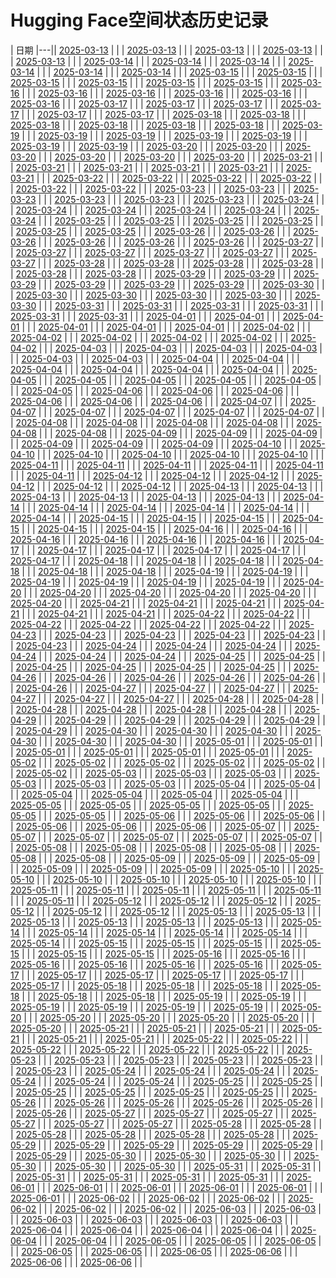 # Hugging Face空间状态历史记录

| 日期 
|---|| [2025-03-13](https://github.com/huameiwei-vc/Spaces-Keeper/commits/7bc56385deaededbdb2252cfc88d229d8057767f/docs/index.html) |  |
| [2025-03-13](https://github.com/huameiwei-vc/Spaces-Keeper/commits/1a888866872a5a2fa61baa8ae5a158c9862ac4c0/docs/index.html) |  |
| [2025-03-13](https://github.com/huameiwei-vc/Spaces-Keeper/commits/c8225bd5030ebd815622c68ec9c02b0d6037ff53/docs/index.html) |  |
| [2025-03-13](https://github.com/huameiwei-vc/Spaces-Keeper/commits/66dc421a7f4266b42cdc8be66e4d0d34bbd2f4f9/docs/index.html) |  |
| [2025-03-13](https://github.com/huameiwei-vc/Spaces-Keeper/commits/213174b6d9a8d0f92e1d153713dffe51d2ebc62e/docs/index.html) |  |
| [2025-03-14](https://github.com/huameiwei-vc/Spaces-Keeper/commits/318361cf7c695cc0522b5b8b9ed5943ab591682e/docs/index.html) |  |
| [2025-03-14](https://github.com/huameiwei-vc/Spaces-Keeper/commits/9c786236b6e385c1b89039dbd647240808af1db2/docs/index.html) |  |
| [2025-03-14](https://github.com/huameiwei-vc/Spaces-Keeper/commits/85296ef0ac91cd9424e71b526c2e356932e3d2e9/docs/index.html) |  |
| [2025-03-14](https://github.com/huameiwei-vc/Spaces-Keeper/commits/329e3def6ffb135fd5ec27864f3a841f0c8dac46/docs/index.html) |  |
| [2025-03-14](https://github.com/huameiwei-vc/Spaces-Keeper/commits/41b6c5d1e0558ac10770a24239d4d0d761226d1e/docs/index.html) |  |
| [2025-03-14](https://github.com/huameiwei-vc/Spaces-Keeper/commits/5a02bb3e85b1577a1dce6bddf293e9d65eb75679/docs/index.html) |  |
| [2025-03-15](https://github.com/huameiwei-vc/Spaces-Keeper/commits/16e613516138151fa49acb25ac2b02887177993f/docs/index.html) |  |
| [2025-03-15](https://github.com/huameiwei-vc/Spaces-Keeper/commits/4f6fff4b5dd1d98a092d16404d2ab9adfa72b4d6/docs/index.html) |  |
| [2025-03-15](https://github.com/huameiwei-vc/Spaces-Keeper/commits/7c23e21e93f53f7031e8e4e5d761a4843a8d2521/docs/index.html) |  |
| [2025-03-15](https://github.com/huameiwei-vc/Spaces-Keeper/commits/ed0330c433be28168f8eb96f5d95bb42dcd9f2d9/docs/index.html) |  |
| [2025-03-15](https://github.com/huameiwei-vc/Spaces-Keeper/commits/fade9da336d00dd922e3806f5ea592b96e533108/docs/index.html) |  |
| [2025-03-15](https://github.com/huameiwei-vc/Spaces-Keeper/commits/4535088ad14b5253625ebe4eb1646b2eba33e1bf/docs/index.html) |  |
| [2025-03-16](https://github.com/huameiwei-vc/Spaces-Keeper/commits/278727ded3d998293d79242ac6a51ac23ac8dec8/docs/index.html) |  |
| [2025-03-16](https://github.com/huameiwei-vc/Spaces-Keeper/commits/a61fe651398f361827b42639639c9137db50cb20/docs/index.html) |  |
| [2025-03-16](https://github.com/huameiwei-vc/Spaces-Keeper/commits/b8b26e416ae43cb4ef1b0e08c2b76e942a4ab476/docs/index.html) |  |
| [2025-03-16](https://github.com/huameiwei-vc/Spaces-Keeper/commits/2e7da9fd44d82e9375248206e387f47f38d0decf/docs/index.html) |  |
| [2025-03-16](https://github.com/huameiwei-vc/Spaces-Keeper/commits/630d1b99443bb4b95e1b2faebc031569f4317f35/docs/index.html) |  |
| [2025-03-16](https://github.com/huameiwei-vc/Spaces-Keeper/commits/4c4c179e82be07cd8b40b30b5a7a6e268cd7b7b7/docs/index.html) |  |
| [2025-03-17](https://github.com/huameiwei-vc/Spaces-Keeper/commits/06aa5c9f57053de838f25c40be5b484fedc3fd21/docs/index.html) |  |
| [2025-03-17](https://github.com/huameiwei-vc/Spaces-Keeper/commits/32dd19e39f77f2dfbc6c0933b9fb77c03202c73a/docs/index.html) |  |
| [2025-03-17](https://github.com/huameiwei-vc/Spaces-Keeper/commits/47ce2fd857ae7c11dec10f068cec78448814efab/docs/index.html) |  |
| [2025-03-17](https://github.com/huameiwei-vc/Spaces-Keeper/commits/d8a589838899bdc0635b04214c4b3a926527930a/docs/index.html) |  |
| [2025-03-17](https://github.com/huameiwei-vc/Spaces-Keeper/commits/3f8dc3bdd0e02bf6af13ff860d4c5f682154e4e2/docs/index.html) |  |
| [2025-03-17](https://github.com/huameiwei-vc/Spaces-Keeper/commits/9d92715d69af918bc57df44bc6ed4212f9a2534e/docs/index.html) |  |
| [2025-03-18](https://github.com/huameiwei-vc/Spaces-Keeper/commits/590efb1d65b7af965af06a735729a3d646956e00/docs/index.html) |  |
| [2025-03-18](https://github.com/huameiwei-vc/Spaces-Keeper/commits/8332b0de22735ff0dfe34aebd3134dd307cd37b1/docs/index.html) |  |
| [2025-03-18](https://github.com/huameiwei-vc/Spaces-Keeper/commits/1cde680482ae87ac1a879731ed440a7901d69a8a/docs/index.html) |  |
| [2025-03-18](https://github.com/huameiwei-vc/Spaces-Keeper/commits/9bacb32f1f4020362a6bea68e7380d83751f4774/docs/index.html) |  |
| [2025-03-18](https://github.com/huameiwei-vc/Spaces-Keeper/commits/664398cd518ca5d6203a1a4a127ec36e2bf77f87/docs/index.html) |  |
| [2025-03-18](https://github.com/huameiwei-vc/Spaces-Keeper/commits/0a13c521b624c9d649204492397f67673290dfb0/docs/index.html) |  |
| [2025-03-19](https://github.com/huameiwei-vc/Spaces-Keeper/commits/2587c1507c66f3d0ddecef351ee161e5fcab03b9/docs/index.html) |  |
| [2025-03-19](https://github.com/huameiwei-vc/Spaces-Keeper/commits/ef5df0d211634830bd34cfe2c7d11f81e54fe1d0/docs/index.html) |  |
| [2025-03-19](https://github.com/huameiwei-vc/Spaces-Keeper/commits/246a0a6782322fbe7e6f8c2f310f8cf49596bc0a/docs/index.html) |  |
| [2025-03-19](https://github.com/huameiwei-vc/Spaces-Keeper/commits/2fd888632d7748ba0c7516528b95068a7432d819/docs/index.html) |  |
| [2025-03-19](https://github.com/huameiwei-vc/Spaces-Keeper/commits/78e164f468577452c9a4b96392ee0eca7402abb8/docs/index.html) |  |
| [2025-03-19](https://github.com/huameiwei-vc/Spaces-Keeper/commits/f07ea2f1fdc80eaf63622bc089f59c0132735436/docs/index.html) |  |
| [2025-03-19](https://github.com/huameiwei-vc/Spaces-Keeper/commits/294b4b3c6dadbc37619ade954c199ddec4c52f01/docs/index.html) |  |
| [2025-03-20](https://github.com/huameiwei-vc/Spaces-Keeper/commits/5f08ecc8c3042b74e1a7d66c2c44a743a06777d5/docs/index.html) |  |
| [2025-03-20](https://github.com/huameiwei-vc/Spaces-Keeper/commits/463f0d050516a8f07dd476a19198bc6344870142/docs/index.html) |  |
| [2025-03-20](https://github.com/huameiwei-vc/Spaces-Keeper/commits/e49728ec9b579b2fd1b68ad216e20b0c05ea9585/docs/index.html) |  |
| [2025-03-20](https://github.com/huameiwei-vc/Spaces-Keeper/commits/7f81296a28f19e1fe1d7df1121c2fa5c0b788052/docs/index.html) |  |
| [2025-03-20](https://github.com/huameiwei-vc/Spaces-Keeper/commits/be9bbb19ada064bb28e8632f39a99b3f906fa627/docs/index.html) |  |
| [2025-03-20](https://github.com/huameiwei-vc/Spaces-Keeper/commits/8a1a11c6f5fb51c0fbc6fce9c43a1be775debe0a/docs/index.html) |  |
| [2025-03-21](https://github.com/huameiwei-vc/Spaces-Keeper/commits/1285c6f447e75bc1eb0039a67f2f475a40b6a82a/docs/index.html) |  |
| [2025-03-21](https://github.com/huameiwei-vc/Spaces-Keeper/commits/ec99a3b96f430aac0f7c03aa05af12335b73731f/docs/index.html) |  |
| [2025-03-21](https://github.com/huameiwei-vc/Spaces-Keeper/commits/09f39d5c7f4daf7b11f9b86e5839ba0dd4b20503/docs/index.html) |  |
| [2025-03-21](https://github.com/huameiwei-vc/Spaces-Keeper/commits/84bca5acfa6e8c8c8a43df59155c1d942fc52c5f/docs/index.html) |  |
| [2025-03-21](https://github.com/huameiwei-vc/Spaces-Keeper/commits/6d9613137f8e9438528f389e2a3ba1de693da113/docs/index.html) |  |
| [2025-03-21](https://github.com/huameiwei-vc/Spaces-Keeper/commits/878b1d595379da6539d773bd0b6a44da4826d5ed/docs/index.html) |  |
| [2025-03-22](https://github.com/huameiwei-vc/Spaces-Keeper/commits/a934d28e4b4f68079ae60eb6e93fcb172580b3c1/docs/index.html) |  |
| [2025-03-22](https://github.com/huameiwei-vc/Spaces-Keeper/commits/9104fe54020542f9e297fba7a4ae930981e82eea/docs/index.html) |  |
| [2025-03-22](https://github.com/huameiwei-vc/Spaces-Keeper/commits/ee4d129af902b33510116b6d50315765ebf3f9d6/docs/index.html) |  |
| [2025-03-22](https://github.com/huameiwei-vc/Spaces-Keeper/commits/77069204a748f25b9ad4400431cf2ac08ecb5575/docs/index.html) |  |
| [2025-03-22](https://github.com/huameiwei-vc/Spaces-Keeper/commits/8a8ee671ee55ed1dbb8dac2f9968c80fa0defe31/docs/index.html) |  |
| [2025-03-22](https://github.com/huameiwei-vc/Spaces-Keeper/commits/39a6a23d374dea6121aad3e28590a753c16f4302/docs/index.html) |  |
| [2025-03-23](https://github.com/huameiwei-vc/Spaces-Keeper/commits/ef352aaad2b8851c7e04f2d3086656f6c20e4241/docs/index.html) |  |
| [2025-03-23](https://github.com/huameiwei-vc/Spaces-Keeper/commits/52249fe58f14330edadf4fa784373587ba5db374/docs/index.html) |  |
| [2025-03-23](https://github.com/huameiwei-vc/Spaces-Keeper/commits/c42dfec13d6f1d82c45c827d4fe4428d69dfeb07/docs/index.html) |  |
| [2025-03-23](https://github.com/huameiwei-vc/Spaces-Keeper/commits/3c48aacbfeaa3d775249e9a15d0a7155bd5c4c9c/docs/index.html) |  |
| [2025-03-23](https://github.com/huameiwei-vc/Spaces-Keeper/commits/ce4b311f5e079d07978dc966a2ff2291845745bb/docs/index.html) |  |
| [2025-03-23](https://github.com/huameiwei-vc/Spaces-Keeper/commits/cf7dd1d646ec070f1fe75d7e8159d367f459af90/docs/index.html) |  |
| [2025-03-24](https://github.com/huameiwei-vc/Spaces-Keeper/commits/6c67cf5935474b6855c9aaff8028e346aed66642/docs/index.html) |  |
| [2025-03-24](https://github.com/huameiwei-vc/Spaces-Keeper/commits/f08c454401a597322fd8afd8f00115b11a9af3ce/docs/index.html) |  |
| [2025-03-24](https://github.com/huameiwei-vc/Spaces-Keeper/commits/bde827519c12f8be9caf94007aec63bb988a5c17/docs/index.html) |  |
| [2025-03-24](https://github.com/huameiwei-vc/Spaces-Keeper/commits/31fd2a6f2ea39b3b0fe936b1cb53338e80807788/docs/index.html) |  |
| [2025-03-24](https://github.com/huameiwei-vc/Spaces-Keeper/commits/0c0e8cf1f113b393b3ebcebded9e4881742cbdde/docs/index.html) |  |
| [2025-03-24](https://github.com/huameiwei-vc/Spaces-Keeper/commits/e693ea535512ed8fcee21385358cb967f6145b4a/docs/index.html) |  |
| [2025-03-25](https://github.com/huameiwei-vc/Spaces-Keeper/commits/d8929284e01f0793622f34f79e84ac2accefe162/docs/index.html) |  |
| [2025-03-25](https://github.com/huameiwei-vc/Spaces-Keeper/commits/78380974de5d6caf3ee50402ad4a852eeaa19b87/docs/index.html) |  |
| [2025-03-25](https://github.com/huameiwei-vc/Spaces-Keeper/commits/618659ab6d9ae4049fd4781c571d057c71d9be1f/docs/index.html) |  |
| [2025-03-25](https://github.com/huameiwei-vc/Spaces-Keeper/commits/75afbdb846dc470d4dcba969d7dc080be7041d8a/docs/index.html) |  |
| [2025-03-25](https://github.com/huameiwei-vc/Spaces-Keeper/commits/c7276933446040f1fd7c684b6e59482a897a0664/docs/index.html) |  |
| [2025-03-25](https://github.com/huameiwei-vc/Spaces-Keeper/commits/10e63c55976d0676d135580518085078459df064/docs/index.html) |  |
| [2025-03-26](https://github.com/huameiwei-vc/Spaces-Keeper/commits/7ab69b42777481d3a17ff432a6aa6842e2a22cd8/docs/index.html) |  |
| [2025-03-26](https://github.com/huameiwei-vc/Spaces-Keeper/commits/25c65754441393512db6dbcf8b20edae80dbf428/docs/index.html) |  |
| [2025-03-26](https://github.com/huameiwei-vc/Spaces-Keeper/commits/205dff47c3fac715a9142a381bbe9ef7fbee8024/docs/index.html) |  |
| [2025-03-26](https://github.com/huameiwei-vc/Spaces-Keeper/commits/6b8e246bf164e5c711f19105eb41580e894fcbef/docs/index.html) |  |
| [2025-03-26](https://github.com/huameiwei-vc/Spaces-Keeper/commits/af39bcd4d848aa6bcb25db1418ed1e990d6ed96e/docs/index.html) |  |
| [2025-03-26](https://github.com/huameiwei-vc/Spaces-Keeper/commits/4a97cd95d65069491a1e3eaee4bb7247e5ae9609/docs/index.html) |  |
| [2025-03-27](https://github.com/huameiwei-vc/Spaces-Keeper/commits/58439d1cc20dbebb07f036b9d067b6871afff9d3/docs/index.html) |  |
| [2025-03-27](https://github.com/huameiwei-vc/Spaces-Keeper/commits/ef1255dfa7090db3d8a936227fe68b543ec66000/docs/index.html) |  |
| [2025-03-27](https://github.com/huameiwei-vc/Spaces-Keeper/commits/0dda18693ec91fb3379731c8b01be5dc7bd9d65b/docs/index.html) |  |
| [2025-03-27](https://github.com/huameiwei-vc/Spaces-Keeper/commits/312d52aefbf7c6e0be4e0e4a5f1717eddfd5c1bc/docs/index.html) |  |
| [2025-03-27](https://github.com/huameiwei-vc/Spaces-Keeper/commits/0bd21d7831c832d0bd00dcd821cd2321695c0e56/docs/index.html) |  |
| [2025-03-27](https://github.com/huameiwei-vc/Spaces-Keeper/commits/90815a9227d78602886ca1ebdfc9b16c271dcb59/docs/index.html) |  |
| [2025-03-28](https://github.com/huameiwei-vc/Spaces-Keeper/commits/0c588223d11337948b63de54017b575977eb3081/docs/index.html) |  |
| [2025-03-28](https://github.com/huameiwei-vc/Spaces-Keeper/commits/92b5bf9acf538ee8f41d42c6e882e91a17fb3e10/docs/index.html) |  |
| [2025-03-28](https://github.com/huameiwei-vc/Spaces-Keeper/commits/10aaf71acd35c77a78551874738358e10db4c507/docs/index.html) |  |
| [2025-03-28](https://github.com/huameiwei-vc/Spaces-Keeper/commits/732ba1e614ec3971a8d29cf32c8003cbb784fe0b/docs/index.html) |  |
| [2025-03-28](https://github.com/huameiwei-vc/Spaces-Keeper/commits/b58698c934426d9b096d1c4af5b870c49b36f55d/docs/index.html) |  |
| [2025-03-28](https://github.com/huameiwei-vc/Spaces-Keeper/commits/a6604bb6cb5cea929a04c2b9a9a31e3c2ac990df/docs/index.html) |  |
| [2025-03-29](https://github.com/huameiwei-vc/Spaces-Keeper/commits/a328e154a41e6c1e065deb0f90f15d1c911314d9/docs/index.html) |  |
| [2025-03-29](https://github.com/huameiwei-vc/Spaces-Keeper/commits/bd573365c06a6fe46b5b9c905dafeae9ec68a189/docs/index.html) |  |
| [2025-03-29](https://github.com/huameiwei-vc/Spaces-Keeper/commits/551a8f65f8a663fead49b8dd6fdacff0cc241372/docs/index.html) |  |
| [2025-03-29](https://github.com/huameiwei-vc/Spaces-Keeper/commits/2e96e24d620608f090ccfd1a5d8286f50adc6245/docs/index.html) |  |
| [2025-03-29](https://github.com/huameiwei-vc/Spaces-Keeper/commits/10fc9b960733d789a1a026c994d4ad9fea749365/docs/index.html) |  |
| [2025-03-29](https://github.com/huameiwei-vc/Spaces-Keeper/commits/ffce143967731679279df44bef52888261472952/docs/index.html) |  |
| [2025-03-30](https://github.com/huameiwei-vc/Spaces-Keeper/commits/9838bed6fbb19293992436c95a07d5ad7412db34/docs/index.html) |  |
| [2025-03-30](https://github.com/huameiwei-vc/Spaces-Keeper/commits/84ae42fc1b903beb13e3acd470b2769a823ca580/docs/index.html) |  |
| [2025-03-30](https://github.com/huameiwei-vc/Spaces-Keeper/commits/dc91e2d149594ba8f41a9d9af87f7fe285c1dd3a/docs/index.html) |  |
| [2025-03-30](https://github.com/huameiwei-vc/Spaces-Keeper/commits/27dbdb84bd6e3cfc686c81e2c5ddb93d380a3584/docs/index.html) |  |
| [2025-03-30](https://github.com/huameiwei-vc/Spaces-Keeper/commits/eb5520a20d41257225d3aff4125377b03f5fd95b/docs/index.html) |  |
| [2025-03-30](https://github.com/huameiwei-vc/Spaces-Keeper/commits/02d621c07bd80b9b7a7c901880513b6199cc4911/docs/index.html) |  |
| [2025-03-31](https://github.com/huameiwei-vc/Spaces-Keeper/commits/f1dbaf8fd0d00e56bfebd50743ef11da5184d223/docs/index.html) |  |
| [2025-03-31](https://github.com/huameiwei-vc/Spaces-Keeper/commits/32b9815a1a06d8d7f74bcfa5a3a4cf1970fed519/docs/index.html) |  |
| [2025-03-31](https://github.com/huameiwei-vc/Spaces-Keeper/commits/85042225b0ed65a02cde02abb8abd217ab1bcd96/docs/index.html) |  |
| [2025-03-31](https://github.com/huameiwei-vc/Spaces-Keeper/commits/a9adffb7e5115a46dfcfdbd9d57d6c3dfd1641a3/docs/index.html) |  |
| [2025-03-31](https://github.com/huameiwei-vc/Spaces-Keeper/commits/a2921fe5c3d0d55a479048f1c7d664210336b586/docs/index.html) |  |
| [2025-03-31](https://github.com/huameiwei-vc/Spaces-Keeper/commits/35b8b6cc996af2e911d968f59f9a01df0039b7c5/docs/index.html) |  |
| [2025-04-01](https://github.com/huameiwei-vc/Spaces-Keeper/commits/1921634e49c7803a182e287257254b5a4fe7ca30/docs/index.html) |  |
| [2025-04-01](https://github.com/huameiwei-vc/Spaces-Keeper/commits/226be267bb1f57b6167b8bf0f8651d8ef45c2d51/docs/index.html) |  |
| [2025-04-01](https://github.com/huameiwei-vc/Spaces-Keeper/commits/e456c2667e7ece6ecb7c361458c20e5200d54ddb/docs/index.html) |  |
| [2025-04-01](https://github.com/huameiwei-vc/Spaces-Keeper/commits/7edac21fda3004b0103cfbc1f82c72983ae1258a/docs/index.html) |  |
| [2025-04-01](https://github.com/huameiwei-vc/Spaces-Keeper/commits/85c1c68677e9aa589e67afc96359da88ebc0e225/docs/index.html) |  |
| [2025-04-01](https://github.com/huameiwei-vc/Spaces-Keeper/commits/adb909a62b89e33fee622349b47eb5f0ab4221aa/docs/index.html) |  |
| [2025-04-02](https://github.com/huameiwei-vc/Spaces-Keeper/commits/bfaecde2da1aea409a172a0771b2eb40c2554e18/docs/index.html) |  |
| [2025-04-02](https://github.com/huameiwei-vc/Spaces-Keeper/commits/4469fbf203de22e7a5f702f8bc162f54121533b8/docs/index.html) |  |
| [2025-04-02](https://github.com/huameiwei-vc/Spaces-Keeper/commits/9e5bf74c1f8622bf425aa1e2868c505e9468e60c/docs/index.html) |  |
| [2025-04-02](https://github.com/huameiwei-vc/Spaces-Keeper/commits/13241811e370fcab08bb3d7c875e8ce7b07c1abf/docs/index.html) |  |
| [2025-04-02](https://github.com/huameiwei-vc/Spaces-Keeper/commits/76d383df8995230d95adbc588b546a02056c0b7e/docs/index.html) |  |
| [2025-04-02](https://github.com/huameiwei-vc/Spaces-Keeper/commits/c0ae762c36102b9229fd62666910e20efb744fd7/docs/index.html) |  |
| [2025-04-03](https://github.com/huameiwei-vc/Spaces-Keeper/commits/ce944d7f630d66205141264f25020158c221a21b/docs/index.html) |  |
| [2025-04-03](https://github.com/huameiwei-vc/Spaces-Keeper/commits/7a0b993a500f4bdff9241312959c9890094b9421/docs/index.html) |  |
| [2025-04-03](https://github.com/huameiwei-vc/Spaces-Keeper/commits/2ad949d58c2e41482c541fad16b41d8d5471b32e/docs/index.html) |  |
| [2025-04-03](https://github.com/huameiwei-vc/Spaces-Keeper/commits/a8d5f93536fcb5a0cb16078667bf77bee4016c9a/docs/index.html) |  |
| [2025-04-03](https://github.com/huameiwei-vc/Spaces-Keeper/commits/16d864aa5519e27db87b3f2741df032de483ee12/docs/index.html) |  |
| [2025-04-03](https://github.com/huameiwei-vc/Spaces-Keeper/commits/94b8bfe6935da12f38a611fae82ecbf3f03780a5/docs/index.html) |  |
| [2025-04-04](https://github.com/huameiwei-vc/Spaces-Keeper/commits/448a55d946f12de8d558e3f61d09634b2777b1bd/docs/index.html) |  |
| [2025-04-04](https://github.com/huameiwei-vc/Spaces-Keeper/commits/3d6b47a148b08eb3786bf0d043b0d0ac60351733/docs/index.html) |  |
| [2025-04-04](https://github.com/huameiwei-vc/Spaces-Keeper/commits/5b07823b11b6276090f7ccd38e58ef7ae7bb7d17/docs/index.html) |  |
| [2025-04-04](https://github.com/huameiwei-vc/Spaces-Keeper/commits/555331b91c915aa08a3c700db982f17e79c352bb/docs/index.html) |  |
| [2025-04-04](https://github.com/huameiwei-vc/Spaces-Keeper/commits/5e45dfcbf9f2a9b4a55be818d966d4f7c6e457e0/docs/index.html) |  |
| [2025-04-04](https://github.com/huameiwei-vc/Spaces-Keeper/commits/01ff1e8c1fc456ec58f2356ccda94926c3502f9c/docs/index.html) |  |
| [2025-04-05](https://github.com/huameiwei-vc/Spaces-Keeper/commits/db166432b416e2fbcf100dc37060215069210fb4/docs/index.html) |  |
| [2025-04-05](https://github.com/huameiwei-vc/Spaces-Keeper/commits/58c3a60add1827ca5b33f1fca0c27cc52eb10cdc/docs/index.html) |  |
| [2025-04-05](https://github.com/huameiwei-vc/Spaces-Keeper/commits/402df8443486796878a5d9a6bba9b36bb7fb5e3e/docs/index.html) |  |
| [2025-04-05](https://github.com/huameiwei-vc/Spaces-Keeper/commits/83f9b14af26526ee1f9224f20fae58eda9f61d71/docs/index.html) |  |
| [2025-04-05](https://github.com/huameiwei-vc/Spaces-Keeper/commits/aba4646b801a5e9b073ca4f23dcd3246f883997a/docs/index.html) |  |
| [2025-04-05](https://github.com/huameiwei-vc/Spaces-Keeper/commits/0cb691e6a86d25d71f2a93149063dfa6a501d997/docs/index.html) |  |
| [2025-04-06](https://github.com/huameiwei-vc/Spaces-Keeper/commits/35c617faa51a986dc0ff2f277fefaa45ac12b95e/docs/index.html) |  |
| [2025-04-06](https://github.com/huameiwei-vc/Spaces-Keeper/commits/22fe9adf95d80334e4fa4c46686a9f85d2a15fd1/docs/index.html) |  |
| [2025-04-06](https://github.com/huameiwei-vc/Spaces-Keeper/commits/d9e1d6703217b92c7c2ae5f341e82ddc19990aea/docs/index.html) |  |
| [2025-04-06](https://github.com/huameiwei-vc/Spaces-Keeper/commits/eadce67dbee599da71a3ad79d5b544f7dfbbf7f7/docs/index.html) |  |
| [2025-04-06](https://github.com/huameiwei-vc/Spaces-Keeper/commits/f96663e6e72c8694bbf88e798f1de5362a1a3050/docs/index.html) |  |
| [2025-04-06](https://github.com/huameiwei-vc/Spaces-Keeper/commits/8d170ee70a9fcf7c93495149f40bed3cf2b0b2ab/docs/index.html) |  |
| [2025-04-07](https://github.com/huameiwei-vc/Spaces-Keeper/commits/384ec77f18efba204eca5b7fb5b456db10e222ce/docs/index.html) |  |
| [2025-04-07](https://github.com/huameiwei-vc/Spaces-Keeper/commits/0bc73fd3818b86224533f862c177e8fcc5c0db4a/docs/index.html) |  |
| [2025-04-07](https://github.com/huameiwei-vc/Spaces-Keeper/commits/94fe8a5f9d71319fb3996a5dc754062d49ad4a24/docs/index.html) |  |
| [2025-04-07](https://github.com/huameiwei-vc/Spaces-Keeper/commits/18859a06433874c5907a20c4978eaa7811bf6033/docs/index.html) |  |
| [2025-04-07](https://github.com/huameiwei-vc/Spaces-Keeper/commits/122127f2f29575ff644e3571540353f5fc3bdbf5/docs/index.html) |  |
| [2025-04-07](https://github.com/huameiwei-vc/Spaces-Keeper/commits/4526fdb728085a7463495b863c7b9b5b5324facc/docs/index.html) |  |
| [2025-04-08](https://github.com/huameiwei-vc/Spaces-Keeper/commits/3b4a5103a211831d904fdbfaf0e2c77616eb6fea/docs/index.html) |  |
| [2025-04-08](https://github.com/huameiwei-vc/Spaces-Keeper/commits/6638d81f80443d0780712d6b7f4f33ac4d4593a1/docs/index.html) |  |
| [2025-04-08](https://github.com/huameiwei-vc/Spaces-Keeper/commits/6911646a207cf803f680a2344534268efb08d148/docs/index.html) |  |
| [2025-04-08](https://github.com/huameiwei-vc/Spaces-Keeper/commits/2dfb2f128eebc4c851b6c8b05a488fab52f36449/docs/index.html) |  |
| [2025-04-08](https://github.com/huameiwei-vc/Spaces-Keeper/commits/9255f86659eaef94dfb6ec7199cc6213879f3ae0/docs/index.html) |  |
| [2025-04-08](https://github.com/huameiwei-vc/Spaces-Keeper/commits/300551cc2727391daf73532697938e1a14efe71b/docs/index.html) |  |
| [2025-04-09](https://github.com/huameiwei-vc/Spaces-Keeper/commits/2680e9e30929f03d1eb58fdc31e1545b453062aa/docs/index.html) |  |
| [2025-04-09](https://github.com/huameiwei-vc/Spaces-Keeper/commits/f2c303b6d07c0f3ac243d2e0d6ba1086bdf33729/docs/index.html) |  |
| [2025-04-09](https://github.com/huameiwei-vc/Spaces-Keeper/commits/8885e6fb4a53cb4dd7e55b671a33b9d4f0a51330/docs/index.html) |  |
| [2025-04-09](https://github.com/huameiwei-vc/Spaces-Keeper/commits/2ab2cff4537652118fb55362098b147a64a8a94e/docs/index.html) |  |
| [2025-04-09](https://github.com/huameiwei-vc/Spaces-Keeper/commits/7f02fa5330c3a03e17f8e3e6406580d4ce37f965/docs/index.html) |  |
| [2025-04-09](https://github.com/huameiwei-vc/Spaces-Keeper/commits/9e0aa07e8086a1afd1a34d816952a8790efd3009/docs/index.html) |  |
| [2025-04-10](https://github.com/huameiwei-vc/Spaces-Keeper/commits/284b1ff28d2ab1c512c015b769c2d414351c3aff/docs/index.html) |  |
| [2025-04-10](https://github.com/huameiwei-vc/Spaces-Keeper/commits/2efb111bb9d11d68d31a8e1b2d7b38c8b5d4ca1f/docs/index.html) |  |
| [2025-04-10](https://github.com/huameiwei-vc/Spaces-Keeper/commits/cbbed48d19bb50e3dbfdc7e0ce525abcca2fc753/docs/index.html) |  |
| [2025-04-10](https://github.com/huameiwei-vc/Spaces-Keeper/commits/91f0f3d90c1552307eb9b8ed845d9ff3108382d2/docs/index.html) |  |
| [2025-04-10](https://github.com/huameiwei-vc/Spaces-Keeper/commits/4c0f6ad2649c9aeae6439eef242fedc5d7cad617/docs/index.html) |  |
| [2025-04-10](https://github.com/huameiwei-vc/Spaces-Keeper/commits/22479c8ebd388def1e20d25ea1445cce54e57862/docs/index.html) |  |
| [2025-04-11](https://github.com/huameiwei-vc/Spaces-Keeper/commits/d31a44c1b93a1236af062e8624ccd2d28b11e09a/docs/index.html) |  |
| [2025-04-11](https://github.com/huameiwei-vc/Spaces-Keeper/commits/a42889d4629bc3a60b3c9c2f3cb38bd38b534792/docs/index.html) |  |
| [2025-04-11](https://github.com/huameiwei-vc/Spaces-Keeper/commits/e177bdcdb3e031c2905021569b6931d8c95cee1f/docs/index.html) |  |
| [2025-04-11](https://github.com/huameiwei-vc/Spaces-Keeper/commits/bb4e504026464de4a3a2d5ef6eb3c6be121346cb/docs/index.html) |  |
| [2025-04-11](https://github.com/huameiwei-vc/Spaces-Keeper/commits/03665cb0840c9076dfb23a6fd6192410cfc547e4/docs/index.html) |  |
| [2025-04-11](https://github.com/huameiwei-vc/Spaces-Keeper/commits/b8cd83db61a5c9a5ce80bd51ac498045ae8e3f0a/docs/index.html) |  |
| [2025-04-12](https://github.com/huameiwei-vc/Spaces-Keeper/commits/77a22cfb25e34e843b2c5150c12f8c197a093b6c/docs/index.html) |  |
| [2025-04-12](https://github.com/huameiwei-vc/Spaces-Keeper/commits/61411ec903487457515c44b413549a67ce95c802/docs/index.html) |  |
| [2025-04-12](https://github.com/huameiwei-vc/Spaces-Keeper/commits/7c0bd2cb315608493fa884b1d88e6c2717ecfdc6/docs/index.html) |  |
| [2025-04-12](https://github.com/huameiwei-vc/Spaces-Keeper/commits/33bc3699151774ce66ccbb101bbb26384ef27f48/docs/index.html) |  |
| [2025-04-12](https://github.com/huameiwei-vc/Spaces-Keeper/commits/a44420cd2dbb5b18d48a6937b2f9fd7c01c4b8d7/docs/index.html) |  |
| [2025-04-12](https://github.com/huameiwei-vc/Spaces-Keeper/commits/f8eebef8fe15a6896ab3b41917014ebe71fb84e7/docs/index.html) |  |
| [2025-04-13](https://github.com/huameiwei-vc/Spaces-Keeper/commits/dfe4b7970ad6c28a8a3e00759f33fb8623e5dc13/docs/index.html) |  |
| [2025-04-13](https://github.com/huameiwei-vc/Spaces-Keeper/commits/daf78c58423c11ddc4dae6fb95eed4a9a41aaea2/docs/index.html) |  |
| [2025-04-13](https://github.com/huameiwei-vc/Spaces-Keeper/commits/660d9f6fdbdae6bf18f7bc02f75770699b18ec5a/docs/index.html) |  |
| [2025-04-13](https://github.com/huameiwei-vc/Spaces-Keeper/commits/ed2a79dc9b440ed06ab47a2ecdeb558053be4663/docs/index.html) |  |
| [2025-04-13](https://github.com/huameiwei-vc/Spaces-Keeper/commits/e0b08db4d369205ec1375cc37ac1fd69c550a481/docs/index.html) |  |
| [2025-04-13](https://github.com/huameiwei-vc/Spaces-Keeper/commits/2114c1e7d52d95b8cd03224cc9ecaab04e7644af/docs/index.html) |  |
| [2025-04-14](https://github.com/huameiwei-vc/Spaces-Keeper/commits/977f2e0c2e0f7b389714379799f0e899dc141da9/docs/index.html) |  |
| [2025-04-14](https://github.com/huameiwei-vc/Spaces-Keeper/commits/65058e0eb5ba9c86af92f622a11caac828042117/docs/index.html) |  |
| [2025-04-14](https://github.com/huameiwei-vc/Spaces-Keeper/commits/75e5adcd00325138673c7181734b93ccf49892a3/docs/index.html) |  |
| [2025-04-14](https://github.com/huameiwei-vc/Spaces-Keeper/commits/d1e9a5d7006f8b28331b93e4059edd6c0facb96a/docs/index.html) |  |
| [2025-04-14](https://github.com/huameiwei-vc/Spaces-Keeper/commits/0280346e5b58f59cf34df1c999950c5710410e85/docs/index.html) |  |
| [2025-04-14](https://github.com/huameiwei-vc/Spaces-Keeper/commits/682d9744386fb44cea6460af89436656d7d1f961/docs/index.html) |  |
| [2025-04-15](https://github.com/huameiwei-vc/Spaces-Keeper/commits/b024d1795ba404a8eebeb8f876d8586b946d283b/docs/index.html) |  |
| [2025-04-15](https://github.com/huameiwei-vc/Spaces-Keeper/commits/25af829988539f9b6ba971a77fb39ba47bf632f1/docs/index.html) |  |
| [2025-04-15](https://github.com/huameiwei-vc/Spaces-Keeper/commits/fea2c9e1bef7796f0e2289ea942d00f54d5a83d0/docs/index.html) |  |
| [2025-04-15](https://github.com/huameiwei-vc/Spaces-Keeper/commits/a855de608aa053a223c6cec57056149d96ca3209/docs/index.html) |  |
| [2025-04-15](https://github.com/huameiwei-vc/Spaces-Keeper/commits/15f5b8bcfccbc59a6f149ef6bfa15815bc6b4869/docs/index.html) |  |
| [2025-04-15](https://github.com/huameiwei-vc/Spaces-Keeper/commits/be88e1c3d3c8502e3deaee490771c63576428d8a/docs/index.html) |  |
| [2025-04-16](https://github.com/huameiwei-vc/Spaces-Keeper/commits/f1d12ac030371b291004d75a4f91d24cb676cea6/docs/index.html) |  |
| [2025-04-16](https://github.com/huameiwei-vc/Spaces-Keeper/commits/e642f432ba4bcd9be4614a47ebd9e80ccbc766e7/docs/index.html) |  |
| [2025-04-16](https://github.com/huameiwei-vc/Spaces-Keeper/commits/47eb83760f96277b45be93ae4c77cca664b4156e/docs/index.html) |  |
| [2025-04-16](https://github.com/huameiwei-vc/Spaces-Keeper/commits/68392f06f57a1e722c2189960ec9730bd74594a7/docs/index.html) |  |
| [2025-04-16](https://github.com/huameiwei-vc/Spaces-Keeper/commits/62f35f345aacacef0c1cf3fc9450494d38ebba3c/docs/index.html) |  |
| [2025-04-16](https://github.com/huameiwei-vc/Spaces-Keeper/commits/a6d61ef2eb2e151ee9bc9d8f85f3dbb84a21e60a/docs/index.html) |  |
| [2025-04-17](https://github.com/huameiwei-vc/Spaces-Keeper/commits/8ba800e0c93c26db07d54159aaed37a466ca12ea/docs/index.html) |  |
| [2025-04-17](https://github.com/huameiwei-vc/Spaces-Keeper/commits/195524cc8de1f87c1cc3991402cebbdb239e5f22/docs/index.html) |  |
| [2025-04-17](https://github.com/huameiwei-vc/Spaces-Keeper/commits/35ba50de443fb24a73eeaef8f8c048ff2b59b92a/docs/index.html) |  |
| [2025-04-17](https://github.com/huameiwei-vc/Spaces-Keeper/commits/9b7f1b0524e933ee40b8060d6fddc71f3bb23cfa/docs/index.html) |  |
| [2025-04-17](https://github.com/huameiwei-vc/Spaces-Keeper/commits/02cb44e2fb6d56ea9cc3e607fcb4d2b98de830be/docs/index.html) |  |
| [2025-04-17](https://github.com/huameiwei-vc/Spaces-Keeper/commits/546ceb82e3e5216d1e6ba7043c810dd43fe6429e/docs/index.html) |  |
| [2025-04-18](https://github.com/huameiwei-vc/Spaces-Keeper/commits/8c66b9b38748d2a956a416af6d1a31d005b18dae/docs/index.html) |  |
| [2025-04-18](https://github.com/huameiwei-vc/Spaces-Keeper/commits/ee39277581eed8672b2b3ad01f971f436462d40d/docs/index.html) |  |
| [2025-04-18](https://github.com/huameiwei-vc/Spaces-Keeper/commits/8db40b12464e5167b698aebe380f743a1ed75303/docs/index.html) |  |
| [2025-04-18](https://github.com/huameiwei-vc/Spaces-Keeper/commits/32ac74592591a24462683002b44f4a086c44856f/docs/index.html) |  |
| [2025-04-18](https://github.com/huameiwei-vc/Spaces-Keeper/commits/c8a9e8713afcdbacff7ae16ddc3d4ef414c549e9/docs/index.html) |  |
| [2025-04-18](https://github.com/huameiwei-vc/Spaces-Keeper/commits/ea603dca98b8a6ff802ca5271f72605c6303ff81/docs/index.html) |  |
| [2025-04-19](https://github.com/huameiwei-vc/Spaces-Keeper/commits/02d2753920b07e05a0b20bfad5bd83b0f5b6e5d4/docs/index.html) |  |
| [2025-04-19](https://github.com/huameiwei-vc/Spaces-Keeper/commits/d8cbfda4147bfddfada5c78fcb338e678acd5407/docs/index.html) |  |
| [2025-04-19](https://github.com/huameiwei-vc/Spaces-Keeper/commits/0792558263b666470a307d3529b930fc5356e00c/docs/index.html) |  |
| [2025-04-19](https://github.com/huameiwei-vc/Spaces-Keeper/commits/370aed3a73e5eecb80aef3f51621365bb8e85005/docs/index.html) |  |
| [2025-04-19](https://github.com/huameiwei-vc/Spaces-Keeper/commits/ab25e057f8d67736ea30accc1f814e455b85c88e/docs/index.html) |  |
| [2025-04-19](https://github.com/huameiwei-vc/Spaces-Keeper/commits/82b8228f5b0081fedfcd519b9e254ca646bac828/docs/index.html) |  |
| [2025-04-20](https://github.com/huameiwei-vc/Spaces-Keeper/commits/028768de796be2eab9f1657d62b8cb059c03c040/docs/index.html) |  |
| [2025-04-20](https://github.com/huameiwei-vc/Spaces-Keeper/commits/400fea45d73eeebfad399eaaf9b2557f59b21342/docs/index.html) |  |
| [2025-04-20](https://github.com/huameiwei-vc/Spaces-Keeper/commits/f5cc0f9430998d488c4316fa3ac609f9eed4021a/docs/index.html) |  |
| [2025-04-20](https://github.com/huameiwei-vc/Spaces-Keeper/commits/1b03d4d3d579b93dedb07f3da50377f26a181b4a/docs/index.html) |  |
| [2025-04-20](https://github.com/huameiwei-vc/Spaces-Keeper/commits/f01d99afa6f8ba46fd919b058d697191b6928c98/docs/index.html) |  |
| [2025-04-20](https://github.com/huameiwei-vc/Spaces-Keeper/commits/f1fcac882a617c67d40923d796061d7779e03828/docs/index.html) |  |
| [2025-04-21](https://github.com/huameiwei-vc/Spaces-Keeper/commits/d312e0445382fbc1b4788b0971902adaae67accb/docs/index.html) |  |
| [2025-04-21](https://github.com/huameiwei-vc/Spaces-Keeper/commits/eba65431d0e06dcade3ca2f06e74b657d8dc04f5/docs/index.html) |  |
| [2025-04-21](https://github.com/huameiwei-vc/Spaces-Keeper/commits/7caceca16b41e8d24fa10d7930a19091c396ac5e/docs/index.html) |  |
| [2025-04-21](https://github.com/huameiwei-vc/Spaces-Keeper/commits/388a9d823e1747e923b85298e0a583df794e5cb1/docs/index.html) |  |
| [2025-04-21](https://github.com/huameiwei-vc/Spaces-Keeper/commits/77a3e89e61e69ac92b3fc90734b50befecf9d9cd/docs/index.html) |  |
| [2025-04-21](https://github.com/huameiwei-vc/Spaces-Keeper/commits/8df339f397972726c29c6a6311de787eb8e45aa0/docs/index.html) |  |
| [2025-04-22](https://github.com/huameiwei-vc/Spaces-Keeper/commits/c694f56a4374076222afe049fd6308ed71518e28/docs/index.html) |  |
| [2025-04-22](https://github.com/huameiwei-vc/Spaces-Keeper/commits/657dc1d162237586aa95ac47b314fc04807758bc/docs/index.html) |  |
| [2025-04-22](https://github.com/huameiwei-vc/Spaces-Keeper/commits/e7186ce3347a9775e6427b56816fa92af606166a/docs/index.html) |  |
| [2025-04-22](https://github.com/huameiwei-vc/Spaces-Keeper/commits/2737a969a9698aa8c01660f2d4c921a89b5f7931/docs/index.html) |  |
| [2025-04-22](https://github.com/huameiwei-vc/Spaces-Keeper/commits/117b0942b11a2f5267e0b60f4f58403e9480133a/docs/index.html) |  |
| [2025-04-22](https://github.com/huameiwei-vc/Spaces-Keeper/commits/2251728ea049aa0ff7999a033ccc9ffbb1fac57c/docs/index.html) |  |
| [2025-04-23](https://github.com/huameiwei-vc/Spaces-Keeper/commits/2f7bdd0070bbb1726110261861e96bd5b64d5c16/docs/index.html) |  |
| [2025-04-23](https://github.com/huameiwei-vc/Spaces-Keeper/commits/9a671ab759df2b856bc67ee1b019041f99e0fd13/docs/index.html) |  |
| [2025-04-23](https://github.com/huameiwei-vc/Spaces-Keeper/commits/2cdb752e14d8409d20ca98800ca59cdd582ddc66/docs/index.html) |  |
| [2025-04-23](https://github.com/huameiwei-vc/Spaces-Keeper/commits/d10d6ba5a91a2a970b21411710340be52eeb3336/docs/index.html) |  |
| [2025-04-23](https://github.com/huameiwei-vc/Spaces-Keeper/commits/d23c0359f808037cf3565dcebc08815c0ffdf3c1/docs/index.html) |  |
| [2025-04-23](https://github.com/huameiwei-vc/Spaces-Keeper/commits/31b2710434ca176d1a63f80715d466660c47f934/docs/index.html) |  |
| [2025-04-24](https://github.com/huameiwei-vc/Spaces-Keeper/commits/da77c66603005243c0baa8425d838e0f7976690a/docs/index.html) |  |
| [2025-04-24](https://github.com/huameiwei-vc/Spaces-Keeper/commits/9afe9cb01f7e97a273ee0d53f6035fbdb974511a/docs/index.html) |  |
| [2025-04-24](https://github.com/huameiwei-vc/Spaces-Keeper/commits/0f59006fe8fa22857c498fb8a8fb6bcdcdb40b41/docs/index.html) |  |
| [2025-04-24](https://github.com/huameiwei-vc/Spaces-Keeper/commits/3e166895578891a17a49693e1da82566f30033a5/docs/index.html) |  |
| [2025-04-24](https://github.com/huameiwei-vc/Spaces-Keeper/commits/194fefa554200783361881729f257b17d348238d/docs/index.html) |  |
| [2025-04-24](https://github.com/huameiwei-vc/Spaces-Keeper/commits/bb6f06e35353f9d5279d153b7102ecb743f383ed/docs/index.html) |  |
| [2025-04-25](https://github.com/huameiwei-vc/Spaces-Keeper/commits/0e07727be1285ad985faeb563fa54deca7e84471/docs/index.html) |  |
| [2025-04-25](https://github.com/huameiwei-vc/Spaces-Keeper/commits/defbe542f85c81a3afd4d3989ec9b41d48bbcf4a/docs/index.html) |  |
| [2025-04-25](https://github.com/huameiwei-vc/Spaces-Keeper/commits/2247f90b6856101bcea58cb0f46663a5f8324026/docs/index.html) |  |
| [2025-04-25](https://github.com/huameiwei-vc/Spaces-Keeper/commits/66e25b0c3eee1e010de524ab01a663ad03ed6a50/docs/index.html) |  |
| [2025-04-25](https://github.com/huameiwei-vc/Spaces-Keeper/commits/30bc03b9b23efdc8280a810f81e06e705eade9a2/docs/index.html) |  |
| [2025-04-25](https://github.com/huameiwei-vc/Spaces-Keeper/commits/1ac201f81156ae2d8a259053aaf3b24da472a630/docs/index.html) |  |
| [2025-04-26](https://github.com/huameiwei-vc/Spaces-Keeper/commits/264ad6461c5af473c88f27794ee50f9e23813caa/docs/index.html) |  |
| [2025-04-26](https://github.com/huameiwei-vc/Spaces-Keeper/commits/3eb94fa1b8b8b1e7fc8d15c9255d9e4e034040fc/docs/index.html) |  |
| [2025-04-26](https://github.com/huameiwei-vc/Spaces-Keeper/commits/413ae48fbe19d65d682f1a5366c36e69a977013d/docs/index.html) |  |
| [2025-04-26](https://github.com/huameiwei-vc/Spaces-Keeper/commits/5a2bab528e2948b8291cc7346f441a03d6bbaef7/docs/index.html) |  |
| [2025-04-26](https://github.com/huameiwei-vc/Spaces-Keeper/commits/2b660c03f4ed515b67ed338c3be1d2fa9a3a9c95/docs/index.html) |  |
| [2025-04-26](https://github.com/huameiwei-vc/Spaces-Keeper/commits/4efa17dbc5651d012e942aace5d4c62cf2d639af/docs/index.html) |  |
| [2025-04-27](https://github.com/huameiwei-vc/Spaces-Keeper/commits/66e5a22acde483e0ad4e4b2ad498608791093842/docs/index.html) |  |
| [2025-04-27](https://github.com/huameiwei-vc/Spaces-Keeper/commits/92fe67193d11ea2e7262b14939e741d2c1c7dd39/docs/index.html) |  |
| [2025-04-27](https://github.com/huameiwei-vc/Spaces-Keeper/commits/ec9420ef079f1ad07956587c0d561523ad901ca7/docs/index.html) |  |
| [2025-04-27](https://github.com/huameiwei-vc/Spaces-Keeper/commits/f59242bf0987c15e1244194297f7c9c2e533ab2a/docs/index.html) |  |
| [2025-04-27](https://github.com/huameiwei-vc/Spaces-Keeper/commits/1e08dd8e1094ce8c8f5f9a3369e893ff69c6af2f/docs/index.html) |  |
| [2025-04-27](https://github.com/huameiwei-vc/Spaces-Keeper/commits/aa7fd13cf39391ed1fc0f698f9d7ce9eccb6c800/docs/index.html) |  |
| [2025-04-28](https://github.com/huameiwei-vc/Spaces-Keeper/commits/dbacbbadcd5484e00648fe3abfdc61394ccd2b93/docs/index.html) |  |
| [2025-04-28](https://github.com/huameiwei-vc/Spaces-Keeper/commits/9625d71057407180d1d4cd2c6cf015337843b2e3/docs/index.html) |  |
| [2025-04-28](https://github.com/huameiwei-vc/Spaces-Keeper/commits/1244f6868c6bd2cbe055df5f397bebd78e4a500a/docs/index.html) |  |
| [2025-04-28](https://github.com/huameiwei-vc/Spaces-Keeper/commits/57283bf68870c1c69bcc502aa5601af5fc5c57e7/docs/index.html) |  |
| [2025-04-28](https://github.com/huameiwei-vc/Spaces-Keeper/commits/8a95d6dd3ef3ecee8898bf94e896401c01364cd9/docs/index.html) |  |
| [2025-04-28](https://github.com/huameiwei-vc/Spaces-Keeper/commits/86afa00ab9f7b99ea97a7e854776d0cc5ca61fb5/docs/index.html) |  |
| [2025-04-29](https://github.com/huameiwei-vc/Spaces-Keeper/commits/ceb47f00a63ef4f412c1bb7c3b63367b3f2b15c8/docs/index.html) |  |
| [2025-04-29](https://github.com/huameiwei-vc/Spaces-Keeper/commits/cce1e7e35a8c0563fe976fd4320f4c4231a15605/docs/index.html) |  |
| [2025-04-29](https://github.com/huameiwei-vc/Spaces-Keeper/commits/a89bf188b436656707ea9d01d8320e59640e473c/docs/index.html) |  |
| [2025-04-29](https://github.com/huameiwei-vc/Spaces-Keeper/commits/e19324e689929d0ef87d51a3b86a8b23cb1327b1/docs/index.html) |  |
| [2025-04-29](https://github.com/huameiwei-vc/Spaces-Keeper/commits/4e9b86713eb61ffbfd286820caccde3a9f7809cd/docs/index.html) |  |
| [2025-04-29](https://github.com/huameiwei-vc/Spaces-Keeper/commits/8ac334f9c61d89a213a8dcdd108cc3199d702bfc/docs/index.html) |  |
| [2025-04-30](https://github.com/huameiwei-vc/Spaces-Keeper/commits/c0399b9d3e0980487d42825b1125fb89499b36f0/docs/index.html) |  |
| [2025-04-30](https://github.com/huameiwei-vc/Spaces-Keeper/commits/959548d787f07abd9a5517fdb2952df90c363dde/docs/index.html) |  |
| [2025-04-30](https://github.com/huameiwei-vc/Spaces-Keeper/commits/0424a94bb02ac8970e440cd8be9d4f488d167875/docs/index.html) |  |
| [2025-04-30](https://github.com/huameiwei-vc/Spaces-Keeper/commits/8fd49f5480126f9025185b7560d507ec383cb1a4/docs/index.html) |  |
| [2025-04-30](https://github.com/huameiwei-vc/Spaces-Keeper/commits/5576fcc516525da1b13526309b696b1948b4c7b8/docs/index.html) |  |
| [2025-04-30](https://github.com/huameiwei-vc/Spaces-Keeper/commits/8c2153e9e3107b5f52dd4fe7be1326c1a148e008/docs/index.html) |  |
| [2025-05-01](https://github.com/huameiwei-vc/Spaces-Keeper/commits/7c07af9850a0b8e11f75a20bf79bf8f0f3aa4c71/docs/index.html) |  |
| [2025-05-01](https://github.com/huameiwei-vc/Spaces-Keeper/commits/37964d6a1f911d61fe18c60f62fd20388d9094c8/docs/index.html) |  |
| [2025-05-01](https://github.com/huameiwei-vc/Spaces-Keeper/commits/1c02413864c931a2708adc324d5c19b51bfa890b/docs/index.html) |  |
| [2025-05-01](https://github.com/huameiwei-vc/Spaces-Keeper/commits/2f3d1e7b720722eaa23d715edee3492a853dd20d/docs/index.html) |  |
| [2025-05-01](https://github.com/huameiwei-vc/Spaces-Keeper/commits/b12b66843b9bb03f8b92cce039ce0f413cbdeb1b/docs/index.html) |  |
| [2025-05-01](https://github.com/huameiwei-vc/Spaces-Keeper/commits/551c4fd1377f1ca7aba365023f04f4ef81feae73/docs/index.html) |  |
| [2025-05-02](https://github.com/huameiwei-vc/Spaces-Keeper/commits/5cbffd7560466b4644e838e48be3eb61322dcafc/docs/index.html) |  |
| [2025-05-02](https://github.com/huameiwei-vc/Spaces-Keeper/commits/78cbcdab4f12ffa77014cac1c4e381b04f0dff93/docs/index.html) |  |
| [2025-05-02](https://github.com/huameiwei-vc/Spaces-Keeper/commits/b98d9e3cbb78dca240a142973aec24995a2bb28a/docs/index.html) |  |
| [2025-05-02](https://github.com/huameiwei-vc/Spaces-Keeper/commits/b8d703b90d088967988eeae21473e9d4913896e6/docs/index.html) |  |
| [2025-05-02](https://github.com/huameiwei-vc/Spaces-Keeper/commits/0ca1a2e058ac9f0e111a6b4bf43a263a6113bf0f/docs/index.html) |  |
| [2025-05-02](https://github.com/huameiwei-vc/Spaces-Keeper/commits/f82a16f977c10f83c0d7381441a137d97e76c696/docs/index.html) |  |
| [2025-05-03](https://github.com/huameiwei-vc/Spaces-Keeper/commits/a5fe9855d6ef325782c608a6ff883cea2ccbb169/docs/index.html) |  |
| [2025-05-03](https://github.com/huameiwei-vc/Spaces-Keeper/commits/6ecaecf54ae33772445c61414e5249d20741364b/docs/index.html) |  |
| [2025-05-03](https://github.com/huameiwei-vc/Spaces-Keeper/commits/2754a7ab2d5f7e070a2d4b2086bead8acd55afba/docs/index.html) |  |
| [2025-05-03](https://github.com/huameiwei-vc/Spaces-Keeper/commits/4a6fca27b2e481cbc9311afb78495603053036b5/docs/index.html) |  |
| [2025-05-03](https://github.com/huameiwei-vc/Spaces-Keeper/commits/b5bf21ead8488e8756f2c5bfc0fff63b0cac6b24/docs/index.html) |  |
| [2025-05-03](https://github.com/huameiwei-vc/Spaces-Keeper/commits/d629a907bf201ada5c160f05af5a9d9b3cf714d9/docs/index.html) |  |
| [2025-05-04](https://github.com/huameiwei-vc/Spaces-Keeper/commits/9a4a26ed7b0287898b95b950f2f114a24f1766ad/docs/index.html) |  |
| [2025-05-04](https://github.com/huameiwei-vc/Spaces-Keeper/commits/8acfd60d3a440927d69cbb0db49bf5b232fc7546/docs/index.html) |  |
| [2025-05-04](https://github.com/huameiwei-vc/Spaces-Keeper/commits/2f2ff04b4a980b197e627831d41a89c91377df39/docs/index.html) |  |
| [2025-05-04](https://github.com/huameiwei-vc/Spaces-Keeper/commits/042ce6c65ab53641f403d4b10b3e59d29cf50a88/docs/index.html) |  |
| [2025-05-04](https://github.com/huameiwei-vc/Spaces-Keeper/commits/199c065632ea9cc33f102c7ce48d18c2ea7eb77e/docs/index.html) |  |
| [2025-05-04](https://github.com/huameiwei-vc/Spaces-Keeper/commits/c5c4cd1ec08b28928b39b1c434bcef0fd80ba552/docs/index.html) |  |
| [2025-05-05](https://github.com/huameiwei-vc/Spaces-Keeper/commits/b97033b2f7d3b75687d3cf62bba465d1b3fa9065/docs/index.html) |  |
| [2025-05-05](https://github.com/huameiwei-vc/Spaces-Keeper/commits/cfe4111b4857ea3c320efe339a9a65c4123654a7/docs/index.html) |  |
| [2025-05-05](https://github.com/huameiwei-vc/Spaces-Keeper/commits/e569fd1627b1e96bd77790319fbbda41e0b294cd/docs/index.html) |  |
| [2025-05-05](https://github.com/huameiwei-vc/Spaces-Keeper/commits/bae71e3a6d6e4e08a5ecae95c80d9543c644279d/docs/index.html) |  |
| [2025-05-05](https://github.com/huameiwei-vc/Spaces-Keeper/commits/339fb0e1995428bce25284a98ec5bde64d6feb0d/docs/index.html) |  |
| [2025-05-05](https://github.com/huameiwei-vc/Spaces-Keeper/commits/4cc04a0a983e115d0d43ac5fd89c208b3b7bebd5/docs/index.html) |  |
| [2025-05-06](https://github.com/huameiwei-vc/Spaces-Keeper/commits/c47983181a8223de80b75355e6a8091cfef1ab69/docs/index.html) |  |
| [2025-05-06](https://github.com/huameiwei-vc/Spaces-Keeper/commits/60cf32c6838ab58ae61325d87c737f2430cf6fea/docs/index.html) |  |
| [2025-05-06](https://github.com/huameiwei-vc/Spaces-Keeper/commits/445d3c2a9197e47913cd1603ee79dfab7bbec916/docs/index.html) |  |
| [2025-05-06](https://github.com/huameiwei-vc/Spaces-Keeper/commits/08bdb53364e1fb7245c4b91d29cdb1904d04e38f/docs/index.html) |  |
| [2025-05-06](https://github.com/huameiwei-vc/Spaces-Keeper/commits/49a451bc4e94d32fbb23e417bc8a4d059ff18cc2/docs/index.html) |  |
| [2025-05-06](https://github.com/huameiwei-vc/Spaces-Keeper/commits/b9f67ca8e93e86a690fdaf78e03545f9782e9134/docs/index.html) |  |
| [2025-05-07](https://github.com/huameiwei-vc/Spaces-Keeper/commits/fd70b1f10c634841ba85d28bc7f761854cb690da/docs/index.html) |  |
| [2025-05-07](https://github.com/huameiwei-vc/Spaces-Keeper/commits/e660e038709e7403d77f00cc4ab14b2b4c892c33/docs/index.html) |  |
| [2025-05-07](https://github.com/huameiwei-vc/Spaces-Keeper/commits/9b96ad2ed3e91af2f9ac7931c9216e1a805af233/docs/index.html) |  |
| [2025-05-07](https://github.com/huameiwei-vc/Spaces-Keeper/commits/515ea21a763e96c54249f983ec1e60a9800e7cfd/docs/index.html) |  |
| [2025-05-07](https://github.com/huameiwei-vc/Spaces-Keeper/commits/6b0a4fe2d4726989a08501ad15e2cb80595e139d/docs/index.html) |  |
| [2025-05-07](https://github.com/huameiwei-vc/Spaces-Keeper/commits/b00a4285f968f1cc1ed7b42ae7e096abcfc58575/docs/index.html) |  |
| [2025-05-08](https://github.com/huameiwei-vc/Spaces-Keeper/commits/cb4c6b18b104318ed70249120ab1443baf79d0dc/docs/index.html) |  |
| [2025-05-08](https://github.com/huameiwei-vc/Spaces-Keeper/commits/1b1eb9ed32f88cc43568e1597a8edfa3ece9180c/docs/index.html) |  |
| [2025-05-08](https://github.com/huameiwei-vc/Spaces-Keeper/commits/a6dc24e4b36112a2240f8c2978dcfe308cd179a8/docs/index.html) |  |
| [2025-05-08](https://github.com/huameiwei-vc/Spaces-Keeper/commits/17f945ade14ade8be945485f511ad48e6594ce34/docs/index.html) |  |
| [2025-05-08](https://github.com/huameiwei-vc/Spaces-Keeper/commits/0333d3c81a2066a93d8d813f98f51b887645a63f/docs/index.html) |  |
| [2025-05-08](https://github.com/huameiwei-vc/Spaces-Keeper/commits/cc565da2038b8166a765172d83808687841e2c13/docs/index.html) |  |
| [2025-05-09](https://github.com/huameiwei-vc/Spaces-Keeper/commits/530acb2786e4adfcbc1832e1a78e5abcc1eeacea/docs/index.html) |  |
| [2025-05-09](https://github.com/huameiwei-vc/Spaces-Keeper/commits/919ab1620a45f2431b214674c155a795f77eee79/docs/index.html) |  |
| [2025-05-09](https://github.com/huameiwei-vc/Spaces-Keeper/commits/f4e24f5eaf9c64d74675aff5bb86718b58960ec8/docs/index.html) |  |
| [2025-05-09](https://github.com/huameiwei-vc/Spaces-Keeper/commits/6624acb04525d8bb6d0b06783a8e3ab4939c105e/docs/index.html) |  |
| [2025-05-09](https://github.com/huameiwei-vc/Spaces-Keeper/commits/de538893094744f80c535944b946057a70d1239b/docs/index.html) |  |
| [2025-05-09](https://github.com/huameiwei-vc/Spaces-Keeper/commits/d172cd964b17581958282e62f3eceab6db9e7dd2/docs/index.html) |  |
| [2025-05-10](https://github.com/huameiwei-vc/Spaces-Keeper/commits/c422329dbc020aa52ec93116d95bd7db039343e0/docs/index.html) |  |
| [2025-05-10](https://github.com/huameiwei-vc/Spaces-Keeper/commits/0038fea7cb99df5da1e8902da9c25a87f98c0c91/docs/index.html) |  |
| [2025-05-10](https://github.com/huameiwei-vc/Spaces-Keeper/commits/ec1a4d543dc2c76f969248989f97f0304bc8e6a7/docs/index.html) |  |
| [2025-05-10](https://github.com/huameiwei-vc/Spaces-Keeper/commits/5f809a7e9575d6e7def50e82e139756cf53a2119/docs/index.html) |  |
| [2025-05-10](https://github.com/huameiwei-vc/Spaces-Keeper/commits/2a4aa093f69ed9286d158df725518e2968c39b95/docs/index.html) |  |
| [2025-05-10](https://github.com/huameiwei-vc/Spaces-Keeper/commits/854b474934f0b0599756883c569e8f05a9e5fb6a/docs/index.html) |  |
| [2025-05-11](https://github.com/huameiwei-vc/Spaces-Keeper/commits/f3c41dbfd7f893cfa1850c77927dad1b9b6abf9d/docs/index.html) |  |
| [2025-05-11](https://github.com/huameiwei-vc/Spaces-Keeper/commits/38ef2ca27d92c00b57b30577a2a6efe6f8338694/docs/index.html) |  |
| [2025-05-11](https://github.com/huameiwei-vc/Spaces-Keeper/commits/b81de3da044568ac4b492e98517bfa787e72f7ff/docs/index.html) |  |
| [2025-05-11](https://github.com/huameiwei-vc/Spaces-Keeper/commits/d22b382be8a99824a884b56456db00ad293183a5/docs/index.html) |  |
| [2025-05-11](https://github.com/huameiwei-vc/Spaces-Keeper/commits/fbd6e627fff351221a01b12a246db453374f8c2e/docs/index.html) |  |
| [2025-05-11](https://github.com/huameiwei-vc/Spaces-Keeper/commits/26dd38d32aa2a43b769ec7db527854c94cd7e21b/docs/index.html) |  |
| [2025-05-12](https://github.com/huameiwei-vc/Spaces-Keeper/commits/a78f166a4e999021b537360b199b5f31b7776372/docs/index.html) |  |
| [2025-05-12](https://github.com/huameiwei-vc/Spaces-Keeper/commits/a715a0dea66e716ccaffa41ef8e4f107e22d5b29/docs/index.html) |  |
| [2025-05-12](https://github.com/huameiwei-vc/Spaces-Keeper/commits/e73b4b40dfd60dd635d10667f4acaa0738363f30/docs/index.html) |  |
| [2025-05-12](https://github.com/huameiwei-vc/Spaces-Keeper/commits/e5d6ea8db326dd59c883be50fbe6c9fc2b1e7a96/docs/index.html) |  |
| [2025-05-12](https://github.com/huameiwei-vc/Spaces-Keeper/commits/2bd1d98b4742e091a56bddfe6b4694e285d4b782/docs/index.html) |  |
| [2025-05-12](https://github.com/huameiwei-vc/Spaces-Keeper/commits/5e946e323433b532ab80ebfccf8262e29cec3622/docs/index.html) |  |
| [2025-05-13](https://github.com/huameiwei-vc/Spaces-Keeper/commits/a6a7a4a9c3d07abbc086f25737d8cb5f2214b129/docs/index.html) |  |
| [2025-05-13](https://github.com/huameiwei-vc/Spaces-Keeper/commits/678208bd397896250849756ba8b2afcd55464be8/docs/index.html) |  |
| [2025-05-13](https://github.com/huameiwei-vc/Spaces-Keeper/commits/3b18baaab855ff3bbe58f5d9f8d797f3867e4c52/docs/index.html) |  |
| [2025-05-13](https://github.com/huameiwei-vc/Spaces-Keeper/commits/e77d01845a25e6d88e0dbfeb1da5c9e887279817/docs/index.html) |  |
| [2025-05-13](https://github.com/huameiwei-vc/Spaces-Keeper/commits/b48296dbbe6607244df3b427f8c7747713724065/docs/index.html) |  |
| [2025-05-13](https://github.com/huameiwei-vc/Spaces-Keeper/commits/41fe8e70ebb6743bdc1d12cbf0b7eaaf753600bf/docs/index.html) |  |
| [2025-05-14](https://github.com/huameiwei-vc/Spaces-Keeper/commits/e29fb477461c1be804e00ee1586ad77fdf55f753/docs/index.html) |  |
| [2025-05-14](https://github.com/huameiwei-vc/Spaces-Keeper/commits/3c721447dfa6328c65a4df7834f5407641da75de/docs/index.html) |  |
| [2025-05-14](https://github.com/huameiwei-vc/Spaces-Keeper/commits/33e923b2371fca265ca9dcf893cad780f425ad88/docs/index.html) |  |
| [2025-05-14](https://github.com/huameiwei-vc/Spaces-Keeper/commits/fc87ea386d6a9f71fa28e6a67ac9a3a3f323f6d0/docs/index.html) |  |
| [2025-05-14](https://github.com/huameiwei-vc/Spaces-Keeper/commits/cd59ef9e5a658906e56e9b5c44ff4635810e6175/docs/index.html) |  |
| [2025-05-14](https://github.com/huameiwei-vc/Spaces-Keeper/commits/dbfc81aca8a638def6491beba06689a8024a2c4b/docs/index.html) |  |
| [2025-05-15](https://github.com/huameiwei-vc/Spaces-Keeper/commits/91a9c1eec221e731092f750ff18768f7a2ffd112/docs/index.html) |  |
| [2025-05-15](https://github.com/huameiwei-vc/Spaces-Keeper/commits/77056cebc36a2238dc22b2b76f54cc4ef874697f/docs/index.html) |  |
| [2025-05-15](https://github.com/huameiwei-vc/Spaces-Keeper/commits/05cdaa66376eef12d4b92985a3da7776c318961d/docs/index.html) |  |
| [2025-05-15](https://github.com/huameiwei-vc/Spaces-Keeper/commits/835088cca6c9f7302ee164bfe2c96771b3085bd4/docs/index.html) |  |
| [2025-05-15](https://github.com/huameiwei-vc/Spaces-Keeper/commits/5eaa492a3c4fad7eb02fcf2fc495c21163773c0e/docs/index.html) |  |
| [2025-05-15](https://github.com/huameiwei-vc/Spaces-Keeper/commits/435a7aee29b1a99b7b449c9c5a18c8d1619242e4/docs/index.html) |  |
| [2025-05-16](https://github.com/huameiwei-vc/Spaces-Keeper/commits/7f494a547522857df678e8519218dd01d693b269/docs/index.html) |  |
| [2025-05-16](https://github.com/huameiwei-vc/Spaces-Keeper/commits/ffffeaa58cba6f560df191afcbd83c09728245c6/docs/index.html) |  |
| [2025-05-16](https://github.com/huameiwei-vc/Spaces-Keeper/commits/327b8262d96e5a9f2b66f460487f5767d2c91a52/docs/index.html) |  |
| [2025-05-16](https://github.com/huameiwei-vc/Spaces-Keeper/commits/968be15fc96c9ed5868620e457b4a920c206af7e/docs/index.html) |  |
| [2025-05-16](https://github.com/huameiwei-vc/Spaces-Keeper/commits/f011d98aff845c45fdcec742f4324cf2ddb4a98b/docs/index.html) |  |
| [2025-05-16](https://github.com/huameiwei-vc/Spaces-Keeper/commits/906f8d8db56ccee2cf54cd04ac57e8be52d166aa/docs/index.html) |  |
| [2025-05-17](https://github.com/huameiwei-vc/Spaces-Keeper/commits/ba92d323e5f374396d4f72ae187e9d32e6ca557d/docs/index.html) |  |
| [2025-05-17](https://github.com/huameiwei-vc/Spaces-Keeper/commits/f839e37b3a0b82995da5f4e4189029e1383e3e3c/docs/index.html) |  |
| [2025-05-17](https://github.com/huameiwei-vc/Spaces-Keeper/commits/2f3cf3e5dc8f614254c375effff7ca246e172919/docs/index.html) |  |
| [2025-05-17](https://github.com/huameiwei-vc/Spaces-Keeper/commits/60ec494b090528493eeaa40a34f310d9f399a5ba/docs/index.html) |  |
| [2025-05-17](https://github.com/huameiwei-vc/Spaces-Keeper/commits/cb0c96c09bddbc7a6787995eb5424d23ec451226/docs/index.html) |  |
| [2025-05-17](https://github.com/huameiwei-vc/Spaces-Keeper/commits/cb1347baed00298ba60579e5afb73b7f98dd6c7b/docs/index.html) |  |
| [2025-05-18](https://github.com/huameiwei-vc/Spaces-Keeper/commits/ff46b0d63d0d93066f8fd4a09c622f0e4c659bd1/docs/index.html) |  |
| [2025-05-18](https://github.com/huameiwei-vc/Spaces-Keeper/commits/54da23569c65683ad9fcfe3873ac16d180e851b8/docs/index.html) |  |
| [2025-05-18](https://github.com/huameiwei-vc/Spaces-Keeper/commits/17349a9bad0da7af80be96a968b2edbbd6979194/docs/index.html) |  |
| [2025-05-18](https://github.com/huameiwei-vc/Spaces-Keeper/commits/65e80501234ab23385e3a47e76787aac690d7b67/docs/index.html) |  |
| [2025-05-18](https://github.com/huameiwei-vc/Spaces-Keeper/commits/f7c55bb8350be7419254e6973cbd4d48b2f97e7e/docs/index.html) |  |
| [2025-05-18](https://github.com/huameiwei-vc/Spaces-Keeper/commits/fc22d65f83b37db91559b3b11e67ec7498d5684e/docs/index.html) |  |
| [2025-05-19](https://github.com/huameiwei-vc/Spaces-Keeper/commits/59bc65eefa653f0e3873ef11f661c63acd8cdd80/docs/index.html) |  |
| [2025-05-19](https://github.com/huameiwei-vc/Spaces-Keeper/commits/db561aa6e4324f477968f69672234ba6e89bbbdf/docs/index.html) |  |
| [2025-05-19](https://github.com/huameiwei-vc/Spaces-Keeper/commits/261db19a98e597b3dcccda85d8beb619d69b816f/docs/index.html) |  |
| [2025-05-19](https://github.com/huameiwei-vc/Spaces-Keeper/commits/3edaaf6ec77107f48272dc994285f75a38f1710b/docs/index.html) |  |
| [2025-05-19](https://github.com/huameiwei-vc/Spaces-Keeper/commits/6d1fd9acf3b3d08fdb3c4709734e4c2ce7a51fa1/docs/index.html) |  |
| [2025-05-19](https://github.com/huameiwei-vc/Spaces-Keeper/commits/dae3eed05513d07d4c62914b77df4c720cb76c83/docs/index.html) |  |
| [2025-05-20](https://github.com/huameiwei-vc/Spaces-Keeper/commits/60a42e4b29a178a214876c5bad79d801ce6fe854/docs/index.html) |  |
| [2025-05-20](https://github.com/huameiwei-vc/Spaces-Keeper/commits/a5025bc4814dd8f003084942a3862ec58d5c978c/docs/index.html) |  |
| [2025-05-20](https://github.com/huameiwei-vc/Spaces-Keeper/commits/7c4701bcde129ae858d3f9da5bf11426eca8f216/docs/index.html) |  |
| [2025-05-20](https://github.com/huameiwei-vc/Spaces-Keeper/commits/7e68ab0ade5b26d2963a6e36ebb9046884dfd8fc/docs/index.html) |  |
| [2025-05-20](https://github.com/huameiwei-vc/Spaces-Keeper/commits/2b58897aeac9497b3d8200051dd9b26f423aa688/docs/index.html) |  |
| [2025-05-20](https://github.com/huameiwei-vc/Spaces-Keeper/commits/8e7aa3129f3b513fb894aceeedbbb4278ca845c4/docs/index.html) |  |
| [2025-05-21](https://github.com/huameiwei-vc/Spaces-Keeper/commits/169ba23f0de5673f728d9b2b6783590e55f05f14/docs/index.html) |  |
| [2025-05-21](https://github.com/huameiwei-vc/Spaces-Keeper/commits/5d4cb7df9ac951c478a4baec99bc73aa4fd0ddca/docs/index.html) |  |
| [2025-05-21](https://github.com/huameiwei-vc/Spaces-Keeper/commits/8319e0be4d47ed676b9fc28be11c4ae448ffd40c/docs/index.html) |  |
| [2025-05-21](https://github.com/huameiwei-vc/Spaces-Keeper/commits/c6728210dcc9335de0584385006e0720e47a51d6/docs/index.html) |  |
| [2025-05-21](https://github.com/huameiwei-vc/Spaces-Keeper/commits/ba2b61da9bcd0e8142793c9bdbdb5b77e7298c76/docs/index.html) |  |
| [2025-05-21](https://github.com/huameiwei-vc/Spaces-Keeper/commits/beb19c2f7c03502b07b8590186309dd76db27188/docs/index.html) |  |
| [2025-05-22](https://github.com/huameiwei-vc/Spaces-Keeper/commits/03f2ed80474d47bc0ba1a84300cf7d005ff57a54/docs/index.html) |  |
| [2025-05-22](https://github.com/huameiwei-vc/Spaces-Keeper/commits/811c30b19691112a587c3e4e5ef9b2f6c06681fc/docs/index.html) |  |
| [2025-05-22](https://github.com/huameiwei-vc/Spaces-Keeper/commits/4700b1f1be1876756835859d71813a4555792af2/docs/index.html) |  |
| [2025-05-22](https://github.com/huameiwei-vc/Spaces-Keeper/commits/c03e574d1cd1002559d110c354d5261b9ee39ff8/docs/index.html) |  |
| [2025-05-22](https://github.com/huameiwei-vc/Spaces-Keeper/commits/1d9d91e0931fb0ebdc56042036de2ce5c64764eb/docs/index.html) |  |
| [2025-05-22](https://github.com/huameiwei-vc/Spaces-Keeper/commits/76357f48855a87dcb262dd796ba24aa5ba21ef81/docs/index.html) |  |
| [2025-05-23](https://github.com/huameiwei-vc/Spaces-Keeper/commits/5ea6f6cb5c3641b927c37612149b83e2c3aeb5db/docs/index.html) |  |
| [2025-05-23](https://github.com/huameiwei-vc/Spaces-Keeper/commits/6892aa6e7de7a7cc30b2b6fa70712a43d7f8b199/docs/index.html) |  |
| [2025-05-23](https://github.com/huameiwei-vc/Spaces-Keeper/commits/4c6633f97093590c933d5791e3f56dc7dfd92df5/docs/index.html) |  |
| [2025-05-23](https://github.com/huameiwei-vc/Spaces-Keeper/commits/c97cf98f1e280a4f733b07b56ccc722e493b4451/docs/index.html) |  |
| [2025-05-23](https://github.com/huameiwei-vc/Spaces-Keeper/commits/b6a692dd379df6f9a10e86db5e48ee440a937099/docs/index.html) |  |
| [2025-05-23](https://github.com/huameiwei-vc/Spaces-Keeper/commits/dae265e35b8dd9deab9b9e0f58f95442c09b3618/docs/index.html) |  |
| [2025-05-24](https://github.com/huameiwei-vc/Spaces-Keeper/commits/c7b042f6576b60f03d6463da69bdd641b6f70038/docs/index.html) |  |
| [2025-05-24](https://github.com/huameiwei-vc/Spaces-Keeper/commits/73872e2d9de33bc6a11b36188f597339acc374c7/docs/index.html) |  |
| [2025-05-24](https://github.com/huameiwei-vc/Spaces-Keeper/commits/0f32b0d9aacd1c196be4c089ac100cbbd9b6db66/docs/index.html) |  |
| [2025-05-24](https://github.com/huameiwei-vc/Spaces-Keeper/commits/040b76565179d870934119b7e91d742a67b18654/docs/index.html) |  |
| [2025-05-24](https://github.com/huameiwei-vc/Spaces-Keeper/commits/55f12167c3277d7fd6bca0c6519fc8a54a2a7d64/docs/index.html) |  |
| [2025-05-24](https://github.com/huameiwei-vc/Spaces-Keeper/commits/dd9d06fbe4a9dcdf9594de51b693599ff3f44547/docs/index.html) |  |
| [2025-05-25](https://github.com/huameiwei-vc/Spaces-Keeper/commits/df55d6b90580e43ffbffcb5554e072afc9dc9941/docs/index.html) |  |
| [2025-05-25](https://github.com/huameiwei-vc/Spaces-Keeper/commits/9e72619d2ab7a70fb1954496f35734bd069bcd08/docs/index.html) |  |
| [2025-05-25](https://github.com/huameiwei-vc/Spaces-Keeper/commits/5b03811ccd0d7ab88ac51ddc64ae6242c59e1950/docs/index.html) |  |
| [2025-05-25](https://github.com/huameiwei-vc/Spaces-Keeper/commits/d83aaa888208fbc02cd67b0e6f0c709d3f4357a4/docs/index.html) |  |
| [2025-05-25](https://github.com/huameiwei-vc/Spaces-Keeper/commits/4e864fa61522587a05336270e38d92df5702d40d/docs/index.html) |  |
| [2025-05-25](https://github.com/huameiwei-vc/Spaces-Keeper/commits/5f85973ee23b7b7e95ba6851785e42e1c072c898/docs/index.html) |  |
| [2025-05-26](https://github.com/huameiwei-vc/Spaces-Keeper/commits/0b3e8a9a54bd527695183a41449b1ec1af123c5d/docs/index.html) |  |
| [2025-05-26](https://github.com/huameiwei-vc/Spaces-Keeper/commits/df9f7707c27c9d22362f915b7d8462e62d0ee598/docs/index.html) |  |
| [2025-05-26](https://github.com/huameiwei-vc/Spaces-Keeper/commits/58eb38b23063e6e158e7264dcd1b5c8c0d685c12/docs/index.html) |  |
| [2025-05-26](https://github.com/huameiwei-vc/Spaces-Keeper/commits/87f0b3680c9d8abb1fd4dbe9afa9d15ee88190d1/docs/index.html) |  |
| [2025-05-26](https://github.com/huameiwei-vc/Spaces-Keeper/commits/1ed5c0db278316ba6d9dacdcd8b6cdebadce2208/docs/index.html) |  |
| [2025-05-26](https://github.com/huameiwei-vc/Spaces-Keeper/commits/9b3a66c50b8191cf5286575804bb6aa96c1e7a51/docs/index.html) |  |
| [2025-05-27](https://github.com/huameiwei-vc/Spaces-Keeper/commits/321749a6671bded86beb21fb19b179818f3a8c90/docs/index.html) |  |
| [2025-05-27](https://github.com/huameiwei-vc/Spaces-Keeper/commits/ec1a7bbc47aba433be87d3194531dac8bb703892/docs/index.html) |  |
| [2025-05-27](https://github.com/huameiwei-vc/Spaces-Keeper/commits/b4ebbdda9c2183d5bbbd7ab3c2a8dffede4c25b4/docs/index.html) |  |
| [2025-05-27](https://github.com/huameiwei-vc/Spaces-Keeper/commits/1356807f29acc89e5ac36bbda7929f5f020dd898/docs/index.html) |  |
| [2025-05-27](https://github.com/huameiwei-vc/Spaces-Keeper/commits/d1a6e9fc1c9ad7f9f7ef98f7b8ebc522261489fb/docs/index.html) |  |
| [2025-05-27](https://github.com/huameiwei-vc/Spaces-Keeper/commits/fd9d33ea45429d68a3871602ff53fcf75b49f021/docs/index.html) |  |
| [2025-05-28](https://github.com/huameiwei-vc/Spaces-Keeper/commits/c1efa41ee370098ed7d9289be52a268eefe9f357/docs/index.html) |  |
| [2025-05-28](https://github.com/huameiwei-vc/Spaces-Keeper/commits/d96df4515c3935b7b2d457f7d94097fe5b7d4510/docs/index.html) |  |
| [2025-05-28](https://github.com/huameiwei-vc/Spaces-Keeper/commits/99223408bea5576f04778f022bd974ae4e990815/docs/index.html) |  |
| [2025-05-28](https://github.com/huameiwei-vc/Spaces-Keeper/commits/168967ffd4cc51a8bb49f2f0d7ab000b7966c797/docs/index.html) |  |
| [2025-05-28](https://github.com/huameiwei-vc/Spaces-Keeper/commits/129e90430d6a84530d4b4919eb20c2d8bea48199/docs/index.html) |  |
| [2025-05-28](https://github.com/huameiwei-vc/Spaces-Keeper/commits/946f4d89ea955a9bb4d49a905d6e0f3f439aa29f/docs/index.html) |  |
| [2025-05-29](https://github.com/huameiwei-vc/Spaces-Keeper/commits/e5a82cf83bcca64270378f41ad9ba579e2cfa2f6/docs/index.html) |  |
| [2025-05-29](https://github.com/huameiwei-vc/Spaces-Keeper/commits/3c20bbc338d4a77661a2df2155ef4d696945855d/docs/index.html) |  |
| [2025-05-29](https://github.com/huameiwei-vc/Spaces-Keeper/commits/4de6aece18c9ddd8bdfe1511a6c1e4748598bc9a/docs/index.html) |  |
| [2025-05-29](https://github.com/huameiwei-vc/Spaces-Keeper/commits/07dc33b20a5409bd52cc7af51ced6637cc675264/docs/index.html) |  |
| [2025-05-29](https://github.com/huameiwei-vc/Spaces-Keeper/commits/68a95fe28d698794b36f71472439e04884b908dc/docs/index.html) |  |
| [2025-05-29](https://github.com/huameiwei-vc/Spaces-Keeper/commits/562af22e87f6f19153ba35a52f07ceb57e2578db/docs/index.html) |  |
| [2025-05-30](https://github.com/huameiwei-vc/Spaces-Keeper/commits/3ecd38693c80ae9376f7294a10a5ed1ef41e8f11/docs/index.html) |  |
| [2025-05-30](https://github.com/huameiwei-vc/Spaces-Keeper/commits/be278f12f97303dbf3219f63873088eb5f809896/docs/index.html) |  |
| [2025-05-30](https://github.com/huameiwei-vc/Spaces-Keeper/commits/0f4bd97b9a278a54527a4c69ce750ee8e82d03d2/docs/index.html) |  |
| [2025-05-30](https://github.com/huameiwei-vc/Spaces-Keeper/commits/877a20ddbf6556683d279777d48f0cae9327326d/docs/index.html) |  |
| [2025-05-30](https://github.com/huameiwei-vc/Spaces-Keeper/commits/f125b9c493a2932ca69cb64d1beffe64c95a286e/docs/index.html) |  |
| [2025-05-30](https://github.com/huameiwei-vc/Spaces-Keeper/commits/bf7260dbff26cca181c123af4095a52830ac11c0/docs/index.html) |  |
| [2025-05-31](https://github.com/huameiwei-vc/Spaces-Keeper/commits/cb65faa18b092ef5ee088d6cb20acfdf5c1fa3ed/docs/index.html) |  |
| [2025-05-31](https://github.com/huameiwei-vc/Spaces-Keeper/commits/7cbb6f2dc9ad4a1b4f36d4552d0baf58d0c84309/docs/index.html) |  |
| [2025-05-31](https://github.com/huameiwei-vc/Spaces-Keeper/commits/3b76691b3a8f2540b440dd9be52ad7f176860330/docs/index.html) |  |
| [2025-05-31](https://github.com/huameiwei-vc/Spaces-Keeper/commits/8d0f6346572b230785ff5eac2b8cce67f1fc910e/docs/index.html) |  |
| [2025-05-31](https://github.com/huameiwei-vc/Spaces-Keeper/commits/45158ca233f7b1b4270490157eb3076e01f208f9/docs/index.html) |  |
| [2025-05-31](https://github.com/huameiwei-vc/Spaces-Keeper/commits/56ba54a36c6d3fe7b0f0d846323894dbee6b1f28/docs/index.html) |  |
| [2025-06-01](https://github.com/huameiwei-vc/Spaces-Keeper/commits/1d50cef6d0eeb201f7287fab9f07c1bbcfc16e49/docs/index.html) |  |
| [2025-06-01](https://github.com/huameiwei-vc/Spaces-Keeper/commits/eb7d80ec1abfd2d19bc4651eac864ead4f59d248/docs/index.html) |  |
| [2025-06-01](https://github.com/huameiwei-vc/Spaces-Keeper/commits/167b97c9b0f52c5beb694fd655fee374a714d687/docs/index.html) |  |
| [2025-06-01](https://github.com/huameiwei-vc/Spaces-Keeper/commits/d1bcb3bf878aa0e3b6c06aa5d8f51a37d794de0c/docs/index.html) |  |
| [2025-06-01](https://github.com/huameiwei-vc/Spaces-Keeper/commits/bc7423086c41d2aee67bc5abb70e222d2de0a1b1/docs/index.html) |  |
| [2025-06-01](https://github.com/huameiwei-vc/Spaces-Keeper/commits/3f38efe517df2c7b4b7c35c5e68ce93e6581606d/docs/index.html) |  |
| [2025-06-02](https://github.com/huameiwei-vc/Spaces-Keeper/commits/fa405a467423d654ba23d89564be927aeae4385b/docs/index.html) |  |
| [2025-06-02](https://github.com/huameiwei-vc/Spaces-Keeper/commits/b1d63775b8ac004320c1ea3dbaea3b1e1c286e5c/docs/index.html) |  |
| [2025-06-02](https://github.com/huameiwei-vc/Spaces-Keeper/commits/c5459a7cddb03960d0801b241470be55e2e5ad00/docs/index.html) |  |
| [2025-06-02](https://github.com/huameiwei-vc/Spaces-Keeper/commits/910788bb0d53ede6cc565a96b2db2e8bc7850e9e/docs/index.html) |  |
| [2025-06-02](https://github.com/huameiwei-vc/Spaces-Keeper/commits/fbf77770cbade33228e9569731d82c6979134b04/docs/index.html) |  |
| [2025-06-02](https://github.com/huameiwei-vc/Spaces-Keeper/commits/b7e3bafc15e75e489305408f5eaa0f922a6d64ba/docs/index.html) |  |
| [2025-06-03](https://github.com/huameiwei-vc/Spaces-Keeper/commits/f0f66ac48fc5b66f70b366c2a7ff864328e265e7/docs/index.html) |  |
| [2025-06-03](https://github.com/huameiwei-vc/Spaces-Keeper/commits/0064af81f629e9d32be5d6db8d8a60e76047263b/docs/index.html) |  |
| [2025-06-03](https://github.com/huameiwei-vc/Spaces-Keeper/commits/26268b90442c0b2f49bfdb5d59e94a2ed5edd99a/docs/index.html) |  |
| [2025-06-03](https://github.com/huameiwei-vc/Spaces-Keeper/commits/1a323b8bcdbf659c3d4ac3b6383760b1fda9342b/docs/index.html) |  |
| [2025-06-03](https://github.com/huameiwei-vc/Spaces-Keeper/commits/632256dd20ba5de18db1d30a46dd856b0b12b947/docs/index.html) |  |
| [2025-06-03](https://github.com/huameiwei-vc/Spaces-Keeper/commits/fa7f5426d13450e9779c8dc7afd389a1f5bc6f4d/docs/index.html) |  |
| [2025-06-04](https://github.com/huameiwei-vc/Spaces-Keeper/commits/f8cafb84008055e1483df8290f838aaa5b5adafa/docs/index.html) |  |
| [2025-06-04](https://github.com/huameiwei-vc/Spaces-Keeper/commits/b20295f0f1c731fef7765c60c2dbda6b4c6b14bc/docs/index.html) |  |
| [2025-06-04](https://github.com/huameiwei-vc/Spaces-Keeper/commits/e4b011380c55db8362d9f1556bd9e6725645cb4c/docs/index.html) |  |
| [2025-06-04](https://github.com/huameiwei-vc/Spaces-Keeper/commits/800e6123cec6e810afb7ac77df969343f4484466/docs/index.html) |  |
| [2025-06-04](https://github.com/huameiwei-vc/Spaces-Keeper/commits/26bc798cc818aa2a48fb7b69e63bc86e253bb481/docs/index.html) |  |
| [2025-06-04](https://github.com/huameiwei-vc/Spaces-Keeper/commits/579133a59567d1ff8a207ff18b8ac258a9568b63/docs/index.html) |  |
| [2025-06-05](https://github.com/huameiwei-vc/Spaces-Keeper/commits/724322d30fef5ffbd233c4d3b712dc889d216ecc/docs/index.html) |  |
| [2025-06-05](https://github.com/huameiwei-vc/Spaces-Keeper/commits/90a83c1af998de483235a477701e2ea56af11edd/docs/index.html) |  |
| [2025-06-05](https://github.com/huameiwei-vc/Spaces-Keeper/commits/125896e47c80649c71f425bd68e30318fa65b9b8/docs/index.html) |  |
| [2025-06-05](https://github.com/huameiwei-vc/Spaces-Keeper/commits/89b77bf17d3ba28390f588ec9f051587f1d52c85/docs/index.html) |  |
| [2025-06-05](https://github.com/huameiwei-vc/Spaces-Keeper/commits/dd72aa1f068b5a7cb9f2f6434055fb7cf228cbad/docs/index.html) |  |
| [2025-06-05](https://github.com/huameiwei-vc/Spaces-Keeper/commits/f0e42d90bd272da0bd1d9347210eebb0a3be7230/docs/index.html) |  |
| [2025-06-06](https://github.com/huameiwei-vc/Spaces-Keeper/commits/aa575023230c58343a16743324027348bcf8fdf4/docs/index.html) |  |
| [2025-06-06](https://github.com/huameiwei-vc/Spaces-Keeper/commits/f71fe8cd5a5bb80ea31dce646844bc2c61306551/docs/index.html) |  |
| [2025-06-06](https://github.com/huameiwei-vc/Spaces-Keeper/commits/1f7de2d55965e33de3300b70cab60800fef72d18/docs/index.html) |  |
